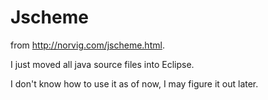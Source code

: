 # Jscheme

from http://norvig.com/jscheme.html.

I just moved all java source files into Eclipse.

I don't know how to use it as of now, I may figure it out later.
